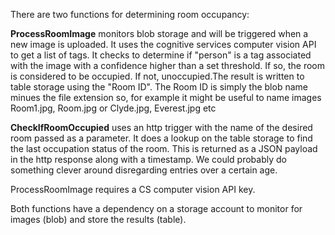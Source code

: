 There are two functions for determining room occupancy:

__ProcessRoomImage__ monitors blob storage and will be triggered when a new image is uploaded. It uses the cognitive services computer vision API to get a list of tags. It checks to determine if "person" is a tag associated with the image with a confidence higher than a set threshold. If so, the room is considered to be occupied. If not, unoccupied.The result is written to table storage using the "Room ID". The Room ID is simply the blob name minues the file extension so, for example it might be useful to name images Room1.jpg, Room.jpg or Clyde.jpg, Everest.jpg etc

__CheckIfRoomOccupied__ uses an http trigger with the name of the desired room passed as a parameter. It does a lookup on the table storage to find the last occupation status of the room. This is returned as a JSON payload in the http response along with a timestamp. We could probably do something clever around disregarding entries over a certain age.

ProcessRoomImage requires a CS computer vision API key.

Both functions have a dependency on a storage account to monitor for images (blob) and store the results (table). 

